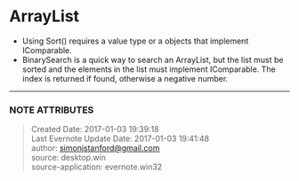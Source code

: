 # ArrayList

  * Using Sort() requires a value type or a objects that implement IComparable.
  * BinarySearch is a quick way to search an ArrayList, but the list must be sorted and the elements in the list must implement IComparable. The index is returned if found, otherwise a negative number.


---
### NOTE ATTRIBUTES
>Created Date: 2017-01-03 19:39:18  
>Last Evernote Update Date: 2017-01-03 19:41:48  
>author: simonjstanford@gmail.com  
>source: desktop.win  
>source-application: evernote.win32  